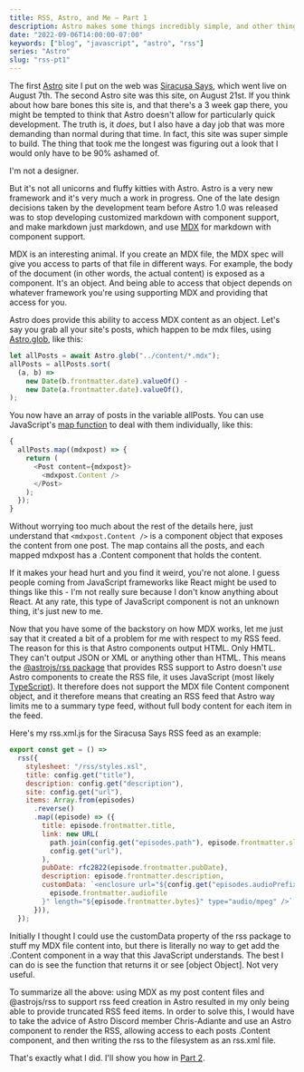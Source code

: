 ```yaml
---
title: RSS, Astro, and Me – Part 1
description: Astro makes some things incredibly simple, and other things not nearly so.
date: "2022-09-06T14:00:00-07:00"
keywords: ["blog", "javascript", "astro", "rss"]
series: "Astro"
slug: "rss-pt1"
---
```


The first [Astro](https://astro.build) site I put on the web was [Siracusa Says](https://siracusasays.com), which went live on August 7th. The second Astro site was this site, on August 21st. If you think about how bare bones this site is, and that there's a 3 week gap there, you might be tempted to think that Astro doesn't allow for particularly quick development. The truth is, it _does_, but I also have a day job that was more demanding than normal during that time. In fact, this site was super simple to build. The thing that took me the longest was figuring out a look that I would only have to be 90% ashamed of.

I'm not a designer.

But it's not all unicorns and fluffy kitties with Astro. Astro is a very new framework and it's very much a work in progress. One of the late design decisions taken by the development team before Astro 1.0 was released was to stop developing customized markdown with component support, and make markdown just markdown, and use [MDX](https://mdxjs.com) for markdown with component support.

MDX is an interesting animal. If you create an MDX file, the MDX spec will give you access to parts of that file in different ways. For example, the body of the document (in other words, the actual content) is exposed as a component. It's an object. And being able to access that object depends on whatever framework you're using supporting MDX and providing that access for you.

Astro does provide this ability to access MDX content as an object. Let's say you grab all your site's posts, which happen to be mdx files, using [Astro.glob](https://docs.astro.build/en/reference/api-reference/#astroglob), like this:

```javascript
let allPosts = await Astro.glob("../content/*.mdx");
allPosts = allPosts.sort(
  (a, b) =>
    new Date(b.frontmatter.date).valueOf() -
    new Date(a.frontmatter.date).valueOf(),
);
```

You now have an array of posts in the variable allPosts. You can use JavaScript's [map function](https://developer.mozilla.org/en-US/docs/Web/JavaScript/Reference/Global_Objects/Map) to deal with them individually, like this:

```javascript
{
  allPosts.map((mdxpost) => {
    return (
      <Post content={mdxpost}>
        <mdxpost.Content />
      </Post>
    );
  });
}
```

Without worrying too much about the rest of the details here, just understand that `<mdxpost.Content />` is a component object that exposes the content from one post. The map contains all the posts, and each mapped mdxpost has a .Content component that holds the content.

If it makes your head hurt and you find it weird, you're not alone. I guess people coming from JavaScript frameworks like React might be used to things like this - I'm not really sure because I don't know anything about React. At any rate, this type of JavaScript component is not an unknown thing, it's just new to me.

Now that you have some of the backstory on how MDX works, let me just say that it created a bit of a problem for me with respect to my RSS feed. The reason for this is that Astro components output HTML. Only HMTL. They can't output JSON or XML or anything other than HTML. This means the [@astrojs/rss package](https://www.npmjs.com/package/@astrojs/rss) that provides RSS support to Astro doesn't _use_ Astro components to create the RSS file, it uses JavaScript (most likely [TypeScript](https://www.typescriptlang.org)). It therefore does not support the MDX file Content component object, and it therefore means that creating an RSS feed that Astro way limits me to a summary type feed, without full body content for each item in the feed.

Here's my rss.xml.js for the Siracusa Says RSS feed as an example:

```javascript title="rss.xml.js"
export const get = () =>
  rss({
    stylesheet: "/rss/styles.xsl",
    title: config.get("title"),
    description: config.get("description"),
    site: config.get("url"),
    items: Array.from(episodes)
      .reverse()
      .map((episode) => ({
        title: episode.frontmatter.title,
        link: new URL(
          path.join(config.get("episodes.path"), episode.frontmatter.slug),
          config.get("url"),
        ),
        pubDate: rfc2822(episode.frontmatter.pubDate),
        description: episode.frontmatter.description,
        customData: `<enclosure url="${config.get("episodes.audioPrefix")}/${
          episode.frontmatter.audiofile
        }" length="${episode.frontmatter.bytes}" type="audio/mpeg" />`,
      })),
  });
```

Initially I thought I could use the customData property of the rss package to stuff my MDX file content into, but there is literally no way to get add the .Content component in a way that this JavaScript understands. The best I can do is see the function that returns it or see [object Object]. Not very useful.

To summarize all the above: using MDX as my post content files and @astrojs/rss to support rss feed creation in Astro resulted in my only being able to provide truncated RSS feed items. In order to solve this, I would have to take the advice of Astro Discord member Chris-Adiante and use an Astro component to render the RSS, allowing access to each posts .Content component, and then writing the rss to the filesystem as an rss.xml file.

That's exactly what I did. I'll show you how in [Part 2](/rss-pt2).
